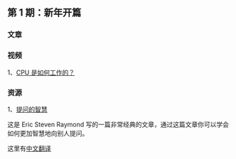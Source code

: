 ## 第 1 期：新年开篇

### 文章

### 视频

1、[CPU 是如何工作的？](https://www.youtube.com/watch?v=cNN_tTXABUA)

### 资源

1、[提问的智慧](http://www.catb.org/~esr/faqs/smart-questions.html)

这是 Eric Steven Raymond 写的一篇非常经典的文章，通过这篇文章你可以学会如何更加智慧地向别人提问。

这里有[中文翻译](https://github.com/ryanhanwu/How-To-Ask-Questions-The-Smart-Way/blob/main/README-zh_CN.md)
